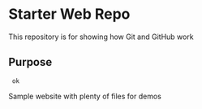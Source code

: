 # Starter Web Repo

This repository is for showing how Git and GitHub work

## Purpose
     
     ok
Sample website with plenty of files for demos